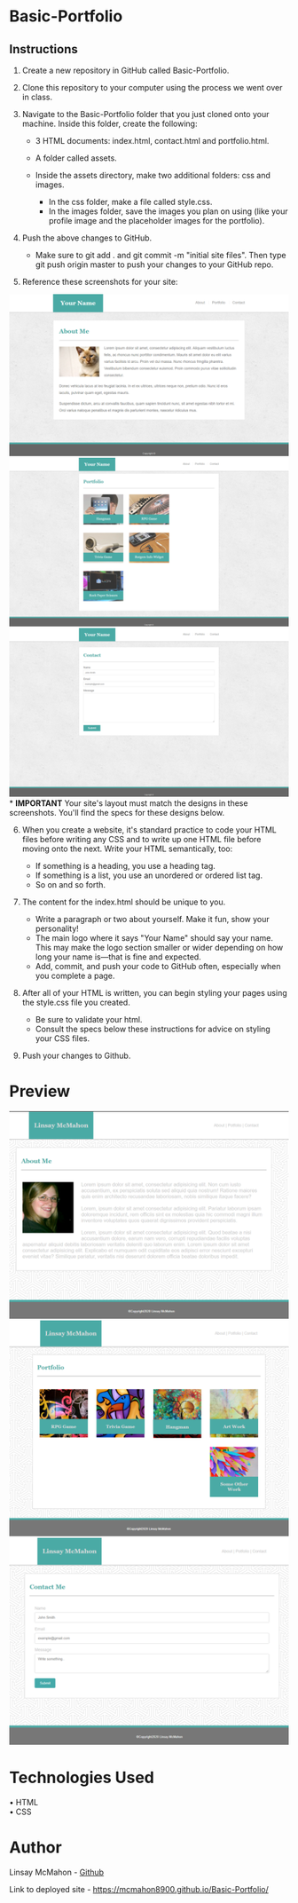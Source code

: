 # Basic-Portfolio
## Instructions


1. Create a new repository in GitHub called Basic-Portfolio.


2. Clone this repository to your computer using the process we went over in class.


3. Navigate to the Basic-Portfolio folder that you just cloned onto your machine. Inside this folder, create the following:

   * 3 HTML documents: index.html, contact.html and     portfolio.html.
    * A folder called assets.
    * Inside the assets directory, make two additional folders: css and images.

       * In the css folder, make a file called style.css.
        * In the images folder, save the images you plan on using (like your profile image and the placeholder images for the portfolio).

4. Push the above changes to GitHub.
    * Make sure to git add . and git commit -m "initial site files". Then type git push origin master to push your changes to your GitHub repo.

5. Reference these screenshots for your site:

![](./assets/images/portfolio-about-me.png)
![](./assets/images/portfolio-gallery.png)
![](./assets/images/portfolio-contact.png)
    * <b>IMPORTANT</b> Your site's layout must match the designs in these screenshots. You'll find the specs for these designs below.

6. When you create a website, it's standard practice to code your HTML files before writing any CSS and to write up one HTML file before moving onto the next. Write your HTML semantically, too:

   * If something is a heading, you use a heading tag.
   * If something is a list, you use an unordered or ordered list tag.
   * So on and so forth.



7. The content for the index.html should be unique to you.

   * Write a paragraph or two about yourself. Make it fun, show your personality!
   * The main logo where it says "Your Name" should say your name. This may make the logo section smaller or wider depending on how long your name is—that is fine and expected.
   * Add, commit, and push your code to GitHub often, especially when you complete a page.

8. After all of your HTML is written, you can begin styling your pages using the style.css file you created.

   * Be sure to validate your html.
   * Consult the specs below these instructions for advice on styling your CSS files.

9. Push your changes to Github.


# Preview
![About-Me](./assets/images/AboutMe_page.png)
![Portfolio-Page](./assets/images/portfolio_page.png)
![Contact-Page](./assets/images/contact_page.png)

# Technologies Used
• HTML <br>
• CSS

# Author
Linsay McMahon - [Github](https://github.com/McMahon8900)

Link to deployed site - https://mcmahon8900.github.io/Basic-Portfolio/
